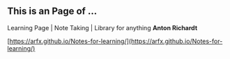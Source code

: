 ## This is an Page of ...

Learning Page | Note Taking | Library for anything **Anton Richardt**    

[https://arfx.github.io/Notes-for-learning/](https://arfx.github.io/Notes-for-learning/)